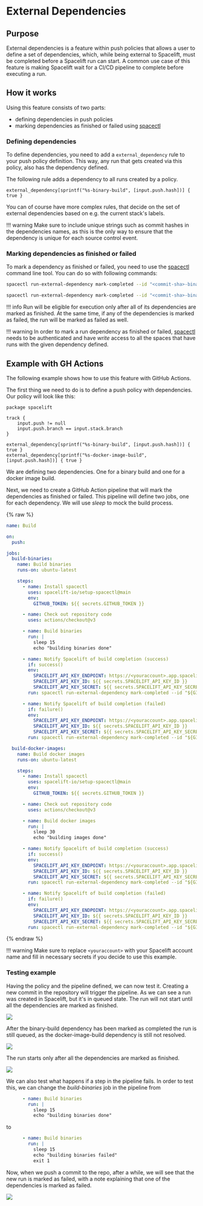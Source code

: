 # External Dependencies

## Purpose

External dependencies is a feature within push policies that allows a user to define a set of dependencies, which, while being external to Spacelift, must be completed before a Spacelift run can start.
A common use case of this feature is making Spacelift wait for a CI/CD pipeline to complete before executing a run.

## How it works

Using this feature consists of two parts:
- defining dependencies in push policies
- marking dependencies as finished or failed using [spacectl](https://github.com/spacelift-io/spacectl)

### Defining dependencies

To define dependencies, you need to add a `external_dependency` rule to your push policy definition.
This way, any run that gets created via this policy, also has the dependency defined.

The following rule adds a dependency to all runs created by a policy.

```rego
external_dependency[sprintf("%s-binary-build", [input.push.hash])] { true }
```

You can of course have more complex rules, that decide on the set of external dependencies based on e.g. the current stack's labels.

!!! warning
    Make sure to include unique strings such as commit hashes in the dependencies names, as this is the only way to ensure that the dependency is unique for each source control event.


### Marking dependencies as finished or failed

To mark a dependency as finished or failed, you need to use the [spacectl](https://github.com/spacelift-io/spacectl) command line tool.
You can do so with following commands:

```bash
spacectl run-external-dependency mark-completed --id "<commit-sha>-binary-build" --status finished

spacectl run-external-dependency mark-completed --id "<commit-sha>-binary-build" --status failed
```

!!! info
    Run will be eligible for execution only after all of its dependencies are marked as finished.
    At the same time, if any of the dependencies is marked as failed, the run will be marked as failed as well.

!!! warning
    In order to mark a run dependency as finished or failed, [spacectl](https://github.com/spacelift-io/spacectl) needs to be authenticated and have *write* access to all the spaces that have runs with the given dependency defined.

## Example with GH Actions

The following example shows how to use this feature with GitHub Actions.

The first thing we need to do is to define a push policy with dependencies.
Our policy will look like this:

```rego
package spacelift

track {
    input.push != null
    input.push.branch == input.stack.branch
}

external_dependency[sprintf("%s-binary-build", [input.push.hash])] { true }
external_dependency[sprintf("%s-docker-image-build", [input.push.hash])] { true }
```

We are defining two dependencies. One for a binary build and one for a docker image build.

Next, we need to create a GitHub Action pipeline that will mark the dependencies as finished or failed.
This pipeline will define two jobs, one for each dependency. We will use *sleep* to mock the build process.

{% raw %}

```yaml
name: Build

on:
  push:

jobs:
  build-binaries:
    name: Build binaries
    runs-on: ubuntu-latest

    steps:
      - name: Install spacectl
        uses: spacelift-io/setup-spacectl@main
        env:
          GITHUB_TOKEN: ${{ secrets.GITHUB_TOKEN }}

      - name: Check out repository code
        uses: actions/checkout@v3

      - name: Build binaries
        run: |
          sleep 15
          echo "building binaries done"

      - name: Notify Spacelift of build completion (success)
        if: success()
        env:
          SPACELIFT_API_KEY_ENDPOINT: https://<youraccount>.app.spacelift.io
          SPACELIFT_API_KEY_ID: ${{ secrets.SPACELIFT_API_KEY_ID }}
          SPACELIFT_API_KEY_SECRET: ${{ secrets.SPACELIFT_API_KEY_SECRET }}
        run: spacectl run-external-dependency mark-completed --id "${GITHUB_SHA}-binary-build" --status finished

      - name: Notify Spacelift of build completion (failed)
        if: failure()
        env:
          SPACELIFT_API_KEY_ENDPOINT: https://<youraccount>.app.spacelift.io
          SPACELIFT_API_KEY_ID: ${{ secrets.SPACELIFT_API_KEY_ID }}
          SPACELIFT_API_KEY_SECRET: ${{ secrets.SPACELIFT_API_KEY_SECRET }}
        run: spacectl run-external-dependency mark-completed --id "${GITHUB_SHA}-binary-build" --status failed

  build-docker-images:
    name: Build docker images
    runs-on: ubuntu-latest

    steps:
      - name: Install spacectl
        uses: spacelift-io/setup-spacectl@main
        env:
          GITHUB_TOKEN: ${{ secrets.GITHUB_TOKEN }}

      - name: Check out repository code
        uses: actions/checkout@v3

      - name: Build docker images
        run: |
          sleep 30
          echo "building images done"

      - name: Notify Spacelift of build completion (success)
        if: success()
        env:
          SPACELIFT_API_KEY_ENDPOINT: https://<youraccount>.app.spacelift.io
          SPACELIFT_API_KEY_ID: ${{ secrets.SPACELIFT_API_KEY_ID }}
          SPACELIFT_API_KEY_SECRET: ${{ secrets.SPACELIFT_API_KEY_SECRET }}
        run: spacectl run-external-dependency mark-completed --id "${GITHUB_SHA}-docker-image-build" --status finished

      - name: Notify Spacelift of build completion (failed)
        if: failure()
        env:
          SPACELIFT_API_KEY_ENDPOINT: https://<youraccount>.app.spacelift.io
          SPACELIFT_API_KEY_ID: ${{ secrets.SPACELIFT_API_KEY_ID }}
          SPACELIFT_API_KEY_SECRET: ${{ secrets.SPACELIFT_API_KEY_SECRET }}
        run: spacectl run-external-dependency mark-completed --id "${GITHUB_SHA}-docker-image-build" --status failed
```

{% endraw %}

!!! warning
    Make sure to replace `<youraccount>` with your Spacelift account name and fill in necessary secrets if you decide to use this example.


### Testing example

Having the policy and the pipeline defined, we can now test it. Creating a new commit in the repository will trigger the pipeline.
As we can see a run was created in Spacelift, but it's in queued state. The run will not start until all the dependencies are marked as finished.

![](<../../../assets/screenshots/run-external-dependency-queued.png>)

After the binary-build dependency has been marked as completed the run is still queued, as the docker-image-build dependency is still not resolved.

![](<../../../assets/screenshots/run-external-dependency-1-completed.png>)

The run starts only after all the dependencies are marked as finished.

![](<../../../assets/screenshots/run-external-dependency-2-completed.png>)


We can also test what happens if a step in the pipeline fails.
In order to test this, we can change the *build-binaries* job in the pipeline from

```yaml
      - name: Build binaries
        run: |
          sleep 15
          echo "building binaries done"
```

to

```yaml
      - name: Build binaries
        run: |
          sleep 15
          echo "building binaries failed"
          exit 1
```

Now, when we push a commit to the repo, after a while, we will see that the new run is marked as failed, with a note explaining that one of the dependencies is marked as failed.

![](<../../../assets/screenshots/run-external-dependency-failed.png>)

